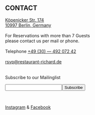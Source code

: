 ## CONTACT

[Köpenicker Str. 174  
10997 Berlin, Germany](https://goo.gl/maps/b3Jp7LKoGK52)
<br>
<br>
For Reservations with more than 7 Guests  
please contact us per mail or phone.
<br>
<br>
Telephone [+49 (30) — 492 072 42](tel:+493049207242)
<br>
<br>
[rsvp@restaurant-richard.de](mailto:rsvp@restaurant-richard.de)
<br>
<br>
<br>
Subscribe to our Mailinglist

<!-- Begin MailChimp Signup Form -->
<div id="mc_embed_signup">
<form action="https://restaurant-richard.us15.list-manage.com/subscribe/post?u=a092c2267a385edb1128004ae&amp;id=a89f08624c" method="post" id="mc-embedded-subscribe-form" name="mc-embedded-subscribe-form" class="validate" target="_blank" novalidate>
    <div id="mc_embed_signup_scroll">

<div class="mc-field-group">
	<input type="email" value=""  name="EMAIL" class="required email" id="mce-EMAIL"><input type="submit" value="Subscribe" name="subscribe" id="mc-embedded-subscribe" class="button">
</div>
	<div id="mce-responses" class="clear">
		<div class="response" id="mce-error-response" style="display:none"></div>
		<div class="response" id="mce-success-response" style="display:none"></div>
	</div>    <!-- real people should not fill this in and expect good things - do not remove this or risk form bot signups-->
    <div style="position: absolute; left: -5000px;" aria-hidden="true"><input type="text" name="b_a092c2267a385edb1128004ae_a89f08624c" tabindex="-1" value=""></div>

</form>
</div>

<!--End mc_embed_signup-->
<br>

<u>[Instagram](https://www.instagram.com/restaurantrichard/)</u> & <u>[Facebook](https://www.facebook.com/RESTAURANT.RICHARD.BERLIN/)</u>
<br>
<br>
